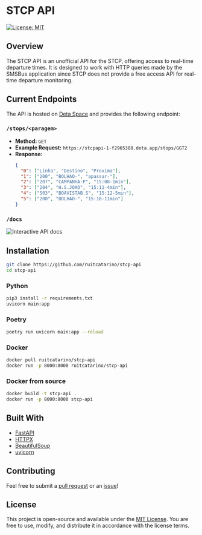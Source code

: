 # STCP API
[![License: MIT](https://img.shields.io/badge/license-MIT-blue.svg)](https://spdx.org/licenses/MIT.html)

## Overview
The STCP API is an unofficial API for the STCP, offering access to real-time departure times. It is designed to work with HTTP queries made by the SMSBus application since STCP does not provide a free access API for real-time departure monitoring.

## Current Endpoints
The API is hosted on [Deta Space](https://apistcp-1-u2420399.deta.app) and provides the following endpoint:

### `/stops/<paragem>`
- **Method:** `GET`
- **Example Request:** `https://stcpapi-1-f2965388.deta.app/stops/GGT2`
- **Response:**
  ```json
  {
    "0": ["Linha", "Destino", "Proxima"],
    "1": ["200", "BOLHAO-", "apassar-"],
    "2": ["207", "CAMPANHA-P", "15:08-1min"],
    "3": ["204", "H.S.JOAO", "15:11-4min"],
    "4": ["503", "BOAVISTAB.S", "15:12-5min"],
    "5": ["200", "BOLHAO-", "15:18-11min"]
  }
### `/docs`

![Interactive API docs](https://i.ibb.co/5YLRnqP/Screenshot-4.png)

## Installation

``` bash
git clone https://github.com/ruitcatarino/stcp-api
cd stcp-api
```

### Python
``` bash
pip3 install -r requirements.txt
uvicorn main:app
```

### Poetry
```bash
poetry run uvicorn main:app --reload
```

### Docker
```bash
docker pull ruitcatarino/stcp-api
docker run -p 8000:8000 ruitcatarino/stcp-api
```

### Docker from source
```bash
docker build -t stcp-api .
docker run -p 8000:8000 stcp-api
```

## Built With

- [FastAPI](https://fastapi.tiangolo.com/)
- [HTTPX](https://www.python-httpx.org/)
- [BeautifulSoup](https://www.crummy.com/software/BeautifulSoup/)
- [uvicorn](https://www.uvicorn.org/)

## Contributing

Feel free to submit a [pull request](https://github.com/ruitcatarino/stcp-api/pull/new/main) or an [issue](https://github.com/ruitcatarino/stcp-api/issues/new)!

## License

This project is open-source and available under the [MIT License](LICENSE). You are free to use, modify, and distribute it in accordance with the license terms.
